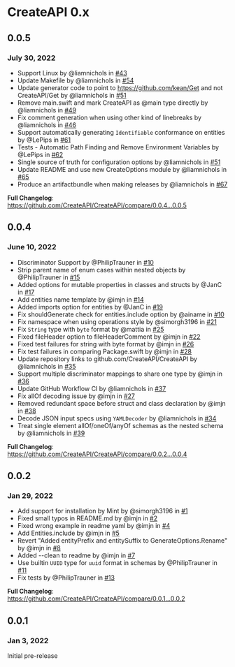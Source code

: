 # CreateAPI 0.x

## 0.0.5

### July 30, 2022

* Support Linux by @liamnichols in [#43](https://github.com/CreateAPI/CreateAPI/pull/43)
* Update Makefile by @liamnichols in [#54](https://github.com/CreateAPI/CreateAPI/pull/54)
* Update generator code to point to https://github.com/kean/Get and not CreateAPI/Get by @liamnichols in [#51](https://github.com/CreateAPI/CreateAPI/pull/51)
* Remove main.swift and mark CreateAPI as @main type directly by @liamnichols in [#49](https://github.com/CreateAPI/CreateAPI/pull/49)
* Fix comment generation when using other kind of linebreaks by @liamnichols in [#46](https://github.com/CreateAPI/CreateAPI/pull/46)
* Support automatically generating `Identifiable` conformance on entities by @LePips in [#61](https://github.com/CreateAPI/CreateAPI/pull/61)
* Tests - Automatic Path Finding and Remove Environment Variables by @LePips in [#62](https://github.com/CreateAPI/CreateAPI/pull/62)
* Single source of truth for configuration options by @liamnichols in [#51](https://github.com/CreateAPI/CreateAPI/pull/52)
* Update README and use new CreateOptions module by @liamnichols in [#65](https://github.com/CreateAPI/CreateAPI/pull/65)
* Produce an artifactbundle when making releases  by @liamnichols in [#67](https://github.com/CreateAPI/CreateAPI/pull/67)

**Full Changelog**: https://github.com/CreateAPI/CreateAPI/compare/0.0.4...0.0.5

## 0.0.4

### June 10, 2022

* Discriminator Support by @PhilipTrauner in [#10](https://github.com/CreateAPI/CreateAPI/pull/10)
* Strip parent name of enum cases within nested objects by @PhilipTrauner in [#15](https://github.com/CreateAPI/CreateAPI/pull/15)
* Added options for mutable properties in classes and structs by @JanC in [#17](https://github.com/CreateAPI/CreateAPI/pull/17)
* Add entities name template by @imjn in [#14](https://github.com/CreateAPI/CreateAPI/pull/14)
* Added imports option for entities by @JanC in [#19](https://github.com/CreateAPI/CreateAPI/pull/19)
* Fix shouldGenerate check for entities.include option by @ainame in [#10](https://github.com/CreateAPI/CreateAPI/pull/20)
* Fix namespace when using operations style by @simorgh3196 in [#21](https://github.com/CreateAPI/CreateAPI/pull/21)
* Fix `String` type with `byte` format by @mattia in [#25](https://github.com/CreateAPI/CreateAPI/pull/25)
* Fixed fileHeader option to fileHeaderComment by @imjn in [#22](https://github.com/CreateAPI/CreateAPI/pull/22)
* Fixed test failures for string with byte format by @imjn in [#26](https://github.com/CreateAPI/CreateAPI/pull/26)
* Fix test failures in comparing Package.swift by @imjn in [#28](https://github.com/CreateAPI/CreateAPI/pull/28)
* Update repository links to github.com/CreateAPI/CreateAPI by @liamnichols in [#35](https://github.com/CreateAPI/CreateAPI/pull/35)
* Support multiple discriminator mappings to share one type by @imjn in [#36](https://github.com/CreateAPI/CreateAPI/pull/36)
* Update GitHub Workflow CI by @liamnichols in [#37](https://github.com/CreateAPI/CreateAPI/pull/37)
* Fix allOf decoding issue by @imjn in [#27](https://github.com/CreateAPI/CreateAPI/pull/27)
* Removed redundant space before struct and class declaration by @imjn in [#38](https://github.com/CreateAPI/CreateAPI/pull/38)
* Decode JSON input specs using `YAMLDecoder` by @liamnichols in [#34](https://github.com/CreateAPI/CreateAPI/pull/34)
* Treat single element allOf/oneOf/anyOf schemas as the nested schema by @liamnichols in [#39](https://github.com/CreateAPI/CreateAPI/pull/39)

**Full Changelog**: https://github.com/CreateAPI/CreateAPI/compare/0.0.2...0.0.4

## 0.0.2

### Jan 29, 2022

* Add support for installation by Mint by @simorgh3196 in [#1](https://github.com/CreateAPI/CreateAPI/pull/1)
* Fixed small typos in README.md by @imjn in [#2](https://github.com/CreateAPI/CreateAPI/pull/2)
* Fixed wrong example in readme yaml by @imjn in [#4](https://github.com/CreateAPI/CreateAPI/pull/4)
* Add Entities.include by @imjn in [#5](https://github.com/CreateAPI/CreateAPI/pull/5)
* Revert "Added entityPrefix and entitySuffix to GenerateOptions.Rename" by @imjn in [#8](https://github.com/CreateAPI/CreateAPI/pull/8)
* Added --clean to readme by @imjn in [#7](https://github.com/CreateAPI/CreateAPI/pull/7)
* Use builtin `UUID` type for `uuid` format in schemas by @PhilipTrauner in [#11](https://github.com/CreateAPI/CreateAPI/pull/11)
* Fix tests by @PhilipTrauner in [#13](https://github.com/CreateAPI/CreateAPI/pull/13)


**Full Changelog**: https://github.com/CreateAPI/CreateAPI/compare/0.0.1...0.0.2

## 0.0.1

### Jan 3, 2022

Initial pre-release
